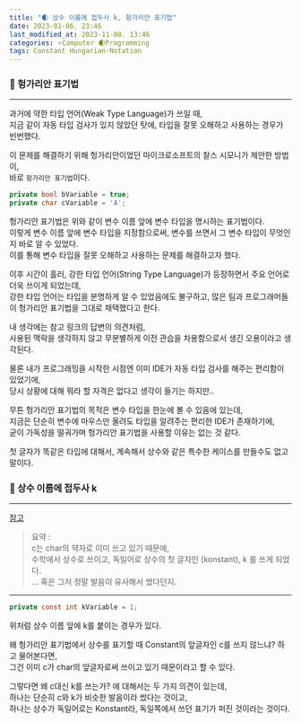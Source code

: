 ```yaml
---
title: "🌒 상수 이름에 접두사 k, 헝가리안 표기법"
date: 2023-01-06. 23:46
last_modified_at: 2023-11-08. 13:46
categories: ⭐Computer 🌒Programming
tags: Constant Hungarian-Notation
---
```


### 💫 헝가리안 표기법

---

과거에 약한 타입 언어(Weak Type Language)가 쓰일 때,  
지금 같이 자동 타입 검사가 있지 않았던 탓에, 타입을 잘못 오해하고 사용하는 경우가 빈번했다.  

이 문제를 해결하기 위해 헝가리안이었던 마이크로소프트의 찰스 시모니가 제안한 방법이,  
바로 `헝가리안 표기법`이다.  

```cs
private bool bVariable = true;
private char cVariable = 'A';
```

헝가리안 표기법은 위와 같이 변수 이름 앞에 변수 타입을 명시하는 표기법이다.  
이렇게 변수 이름 앞에 변수 타입을 지정함으로써, 변수를 쓰면서 그 변수 타입이 무엇인지 바로 알 수 있었다.  
이를 통해 변수 타입을 잘못 오해하고 사용하는 문제를 해결하고자 했다.  

이후 시간이 흘러, 강한 타입 언어(String Type Language)가 등장하면서 주요 언어로 더욱 쓰이게 되었는데,  
강한 타입 언어는 타입을 분명하게 알 수 있었음에도 불구하고, 많은 팀과 프로그래머들이 헝가리안 표기법을 그대로 채택했다고 한다.  

내 생각에는 참고 링크의 답변의 의견처럼,  
사용된 맥락을 생각하지 않고 무분별하게 이전 관습을 차용함으로서 생긴 오용이라고 생각된다.  

물론 내가 프로그래밍을 시작한 시점엔 이미 IDE가 자동 타입 검사를 해주는 편리함이 있었기에,  
당시 상황에 대해 뭐라 할 자격은 없다고 생각이 들기는 하지만..

무튼 헝가리안 표기법의 목적은 변수 타입을 한눈에 볼 수 있음에 있는데,  
지금은 단순히 변수에 마우스만 올려도 타입을 알려주는 편리한 IDE가 존재하기에,  
굳이 가독성을 떨궈가며 헝가리안 표기법을 사용할 이유는 없는 것 같다.  

첫 글자가 똑같은 타입에 대해서, 계속해서 상수와 같은 특수한 케이스를 만들수도 없고 말이다.  

### 💫 상수 이름에 접두사 k

---

[참고](https://stackoverflow.com/questions/5016622/where-does-the-k-prefix-for-constants-come-from)

> 요약 :  
> c는 char의 약자로 이미 쓰고 있기 때문에,  
> 수학에서 상수로 쓰이고, 독일어로 상수의 첫 글자인 (konstant), k 를 쓰게 되었다.  
> ... 혹은 그저 정말 발음이 유사해서 썼다던지.  

---

```cs
private const int kVariable = 1;
```

위처럼 상수 이름 앞에 k를 붙이는 경우가 있다.  

왜 헝가리안 표기법에서 상수를 표기할 때 Constant의 앞글자인 c를 쓰지 않느냐? 하고 물어본다면,  
그건 이미 c가 char의 앞글자로써 쓰이고 있기 때문이라고 할 수 있다.  

그렇다면 왜 c대신 k를 쓰는가? 에 대해서는 두 가지 의견이 있는데,  
하나는 단순히 c와 k가 비슷한 발음이라 썼다는 것이고,  
하나는 상수가 독일어로는 Konstant라, 독일쪽에서 쓰던 표기가 퍼진 것이라는 것이다.  
